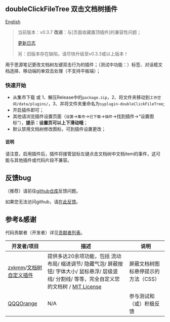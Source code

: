 ## doubleClickFileTree 双击文档树插件

[English](README.md)

> 当前版本：v0.3.7 **改进**：与[页面收藏置顶插件]的兼容性问题；
>
> [更新日志](CHANGELOG.md)
>
> 另：旧版本存在缺陷，请尽快升级至v0.3.3或以上版本！

用于思源笔记更改文档树左键双击行为的插件；（测试中功能：）标签、对话框文档选择、移动端的单双击处理（不支持平板端）；

### 快速开始

- 从集市下载 或 1、解压Release中的`package.zip`，2、将文件夹移动到`工作空间/data/plugins/`，3、并将文件夹重命名为`syplugin-doubleClickFileTree`;
- 开启插件即可；
- 其他请浏览插件设置页面（`设置`→`集市`→`已下载`→`插件`→找到插件→“设置图标”），**提示：设置页可以上下滑动哦**；
- 默认禁用文档树修改图标，可到插件设置更改；

#### 说明

请注意，启用插件后，插件将接管鼠标左键点击文档树中文档item的事件，这可能与其他插件或代码片段不兼容。

## 反馈bug

（推荐）请前往[github仓库](https://github.com/OpaqueGlass/syplugin-doubleClickFileTree)反馈问题。

如果您无法访问github，请[在此反馈](https://wj.qq.com/s2/12395364/b69f/)。

## 参考&感谢

代码贡献者（开发者）详见[贡献者列表](https://github.com/OpaqueGlass/syplugin-doubleClickFileTree/graphs/contributors)。

| 开发者/项目                                                  | 描述                                                         | 说明                         |
| ------------------------------------------------------------ | ------------------------------------------------------------ | ---------------------------- |
| [zxkmm](https://github.com/zxkmm)/[文档树自定义插件](https://github.com/zxkmm/siyuan_doctree_compress) | 提供多达20余项功能，包括 流动布局/ 缩进调节/ 隐藏气泡/ 屏蔽按钮/ 字体大小/ 鼠标悬浮/ 层级竖线/ 分割线/ 等等，完全自定义您的文档树 / [MIT License](https://github.com/zxkmm/siyuan_doctree_compress#MIT-1-ov-file) | 屏蔽文档树图标悬停提示的方法（CSS） |
| [QQQOrange](https://github.com/QQQOrange) | N/A | 参与测试和（或）积极反馈 |
